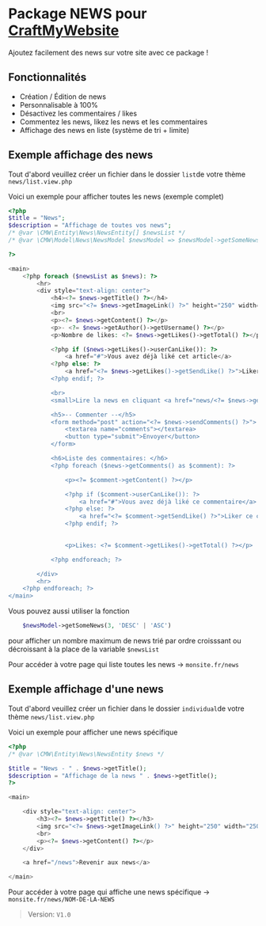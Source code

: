 # Package NEWS pour [CraftMyWebsite](https://craftmywebsite.fr)

Ajoutez facilement des news sur votre site avec ce package !

## Fonctionnalités

- Création / Édition de news
- Personnalisable à 100%
- Désactivez les commentaires / likes
- Commentez les news, likez les news et les commentaires
- Affichage des news en liste (système de tri + limite)


## Exemple affichage des news

Tout d'abord veuillez créer un fichier dans le dossier ```list```de votre thème ```news/list.view.php```

Voici un exemple pour afficher toutes les news (exemple complet)
```php
<?php
$title = "News";
$description = "Affichage de toutes vos news";
/* @var \CMW\Entity\News\NewsEntity[] $newsList */
/* @var \CMW\Model\News\NewsModel $newsModel => $newsModel->getSomeNews(3, 'DESC') */

?>

<main>
    <?php foreach ($newsList as $news): ?>
        <hr>
        <div style="text-align: center">
            <h4><?= $news->getTitle() ?></h4>
            <img src="<?= $news->getImageLink() ?>" height="250" width="250">
            <br>
            <p><?= $news->getContent() ?></p>
            <p>- <?= $news->getAuthor()->getUsername() ?></p>
            <p>Nombre de likes: <?= $news->getLikes()->getTotal() ?></p>

            <?php if ($news->getLikes()->userCanLike()): ?>
                <a href="#">Vous avez déjà liké cet article</a>
            <?php else: ?>
                <a href="<?= $news->getLikes()->getSendLike() ?>">Liker l'article</a>
            <?php endif; ?>

            <br>
            <small>Lire la news en cliquant <a href="news/<?= $news->getSlug() ?>">ici</a></small>

            <h5>-- Commenter --</h5>
            <form method="post" action="<?= $news->sendComments() ?>">
                <textarea name="comments"></textarea>
                <button type="submit">Envoyer</button>
            </form>

            <h6>Liste des commentaires: </h6>
            <?php foreach ($news->getComments() as $comment): ?>

                <p><?= $comment->getContent() ?></p>

                <?php if ($comment->userCanLike()): ?>
                    <a href="#">Vous avez déjà liké ce commentaire</a>
                <?php else: ?>
                    <a href="<?= $comment->getSendLike() ?>">Liker ce commentaire</a>
                <?php endif; ?>
            

                <p>Likes: <?= $comment->getLikes()->getTotal() ?></p>

            <?php endforeach; ?>

        </div>
        <hr>
    <?php endforeach; ?>
</main>
```

Vous pouvez aussi utiliser la fonction 
```php
    $newsModel->getSomeNews(3, 'DESC' | 'ASC')
```
pour afficher un nombre maximum de news trié par ordre croisssant ou décroissant à la place de la variable ``$newsList``


Pour accéder à votre page qui liste toutes les news → ``monsite.fr/news``


## Exemple affichage d'une news

Tout d'abord veuillez créer un fichier dans le dossier ```individual```de votre thème ```news/list.view.php```

Voici un exemple pour afficher une news spécifique
```php
<?php
/* @var \CMW\Entity\News\NewsEntity $news */

$title = "News - " . $news->getTitle();
$description = "Affichage de la news " . $news->getTitle();
?>

<main>

    <div style="text-align: center">
        <h3><?= $news->getTitle() ?></h3>
        <img src="<?= $news->getImageLink() ?>" height="250" width="250">
        <br>
        <p><?= $news->getContent() ?></p>
    </div>

    <a href="/news">Revenir aux news</a>

</main>
```

Pour accéder à votre page qui affiche une news spécifique → ``monsite.fr/news/NOM-DE-LA-NEWS``


> Version: `V1.0`

